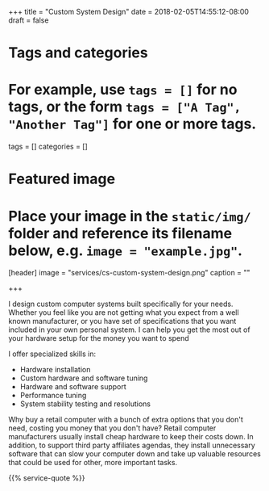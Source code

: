 +++
title = "Custom System Design"
date = 2018-02-05T14:55:12-08:00
draft = false

# Tags and categories
# For example, use `tags = []` for no tags, or the form `tags = ["A Tag", "Another Tag"]` for one or more tags.
tags = []
categories = []

# Featured image
# Place your image in the `static/img/` folder and reference its filename below, e.g. `image = "example.jpg"`.
[header]
image = "services/cs-custom-system-design.png"
caption = ""

+++

I design custom computer systems built specifically for your needs. Whether you feel like you are not getting what you expect from a well known manufacturer, or you have set of specifications that you want included in your own personal system. I can help you get the most out of your hardware setup for the money you want to spend<!--more-->

I offer specialized skills in:</p>

<ul>
<li>Hardware installation</li>
<li>Custom hardware and software tuning</li>
<li>Hardware and software support</li>
<li>Performance tuning</li>
<li>System stability testing and resolutions</li>
</ul>
<p>Why buy a retail computer with a bunch of extra options that you don't need, costing you money that you don't have? Retail computer manufacturers usually install cheap hardware to keep their costs down. In addition, to support third party affiliates agendas, they install unnecessary software that can slow your computer down and take up valuable resources that could be used for other, more important tasks.</p>

{{% service-quote %}}
